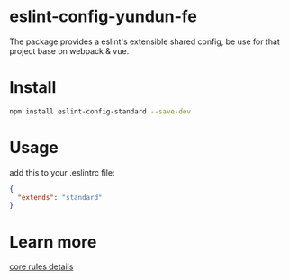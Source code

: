 # eslint-config-yundun-fe

The package provides a eslint's extensible shared config, be use for that project base on webpack & vue.

# Install

``` bash
npm install eslint-config-standard --save-dev
```

# Usage

add this to your .eslintrc file:

``` json
{
  "extends": "standard"
}
```

# Learn more

[core rules details](http://eslint.org/docs/rules/)

